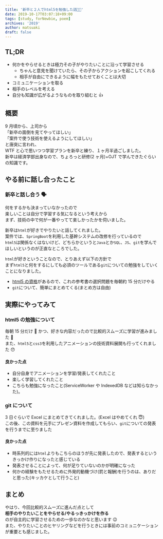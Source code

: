 ```yaml
---
title: '新卒と２人でhtml5を勉強した話👨‍👦'
date: 2019-10-17T03:07:18+09:00
tags: [study, forNewbie, poem]
archives: '2019'
author: matsuaki
draft: false
---
```


## TL;DR

- 何かをやらせるときは極力その子がやりたいことに沿って学習させる
  - ちゃんと意見を聞けていたら、その子からアクションを起こしてくれる
  - 相手が自由にできるように幅をもたせておくことは大切
- コミュニケーションを取る
- 相手のレベルを考える
- 自分も知識が広がるようなものを取り組むと 👍

## 概要

9 月頃から、上司から  
「新卒の面倒を見てやってほしい」  
「案件で使う技術を使えるようにしてほしい」  
と唐突に言われ、  
WTF と心で思いつつ学習プランを新卒と練り、１ヶ月半過ごしました。  
新卒は経済学部出身なので、ちょろっと研修(2 ヶ月)+OJT で学んできたぐらいの知識です。

## やる前に話し合ったこと

### 新卒と話し合う 🗣

何をするかも決まっていなかったので  
楽しいことは自分で学習する気になるという考えから  
まず、技術の中で何が一番やってて楽しかったかを伺いました。

新卒は`html`が好きでやりたいと話してくれました。  
案件では、`SpringBoot`を利用した基幹システムの改修を行っているので  
`html5`は関係なくはないけど、どちらかというと`Java`とか`SQL`、`JS`、`git`を学んでほしいというのが正直なところでした。

`html`が好きということなので、とりあえず以下の方針で  
まず`html5`と何をするにしても必須のツールである`git`についての勉強をしていくことになりました。

- [html5 の資格](https://html5exam.jp/)があるので、これの参考書の選択問題を毎朝約 15 分だけやる
- `git`について、簡単にまとめてくる(まとめ方は自由)

## 実際にやってみて

### html5 の勉強について

毎朝 15 分だけ  かつ、好きな内容だったので比較的スムーズに学習が進みました 🤗  
また、`html5`と`css3`を利用したアニメーションの技術資料展開も行ってくれました 😯

#### 良かった点

- 自分自身でアニメーションを学習/発表してくれたこと
- 楽しく学習してくれたこと
- こちらも勉強になったこと(ServiceWorker や IndexedDB などは知らなかった)。

### git について

3 日ぐらいで Excel にまとめてきてくれました。(Excel はやめてくれ 😇)  
この後、この資料を元手にプレゼン資料を作成してもらい、`git`についての発表を行うまでに至りました

#### 良かった点

- 時系列的には`html`よりもこちらのほうが先に発表したので、発表するというきっかけ作りになったと感じている
- 発表させることによって、何が足りていないのかが明確になった
- 何かの経験をもたせるために外発的動機づけ(罰と報酬)を行うのは、ありだと思った(キッカケとして行うこと)

## まとめ

やはり、今回比較的スムーズに進んだ点として  
**相手のやりたいことをやらせる/やるっきっかけを作る**  
のが自主的に学習させるための一歩なのかなと思います 😉  
また、やりたいことのヒヤリングなどを行うときには事前のコミュニケーションが重要とも感じました。
